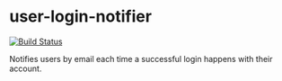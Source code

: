 # user-login-notifier

[![Build Status](https://semaphoreci.com/api/v1/collizo4sky/user-login-notifier/branches/master/badge.svg)](https://semaphoreci.com/collizo4sky/user-login-notifier)

Notifies users by email each time a successful login happens with their account.

